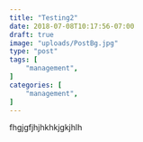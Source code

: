 ```yaml
---
title: "Testing2"
date: 2018-07-08T10:17:56-07:00
draft: true
image: "uploads/PostBg.jpg"
type: "post"
tags: [
    "management",
]
categories: [
    "management",
]
---
```


fhgjgfjhjhkhkjgkjhlh

